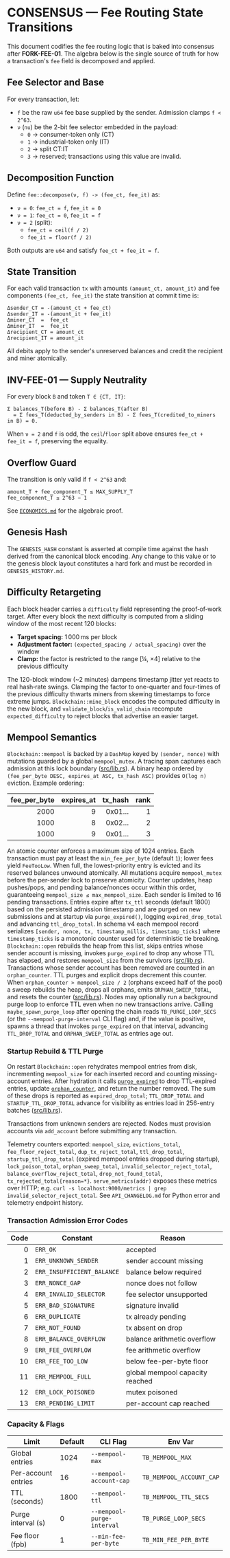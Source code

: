 # CONSENSUS — Fee Routing State Transitions

This document codifies the fee routing logic that is baked into consensus after **FORK-FEE-01**.  The algebra below is the single source of truth for how a transaction's `fee` field is decomposed and applied.

## Fee Selector and Base

For every transaction, let:

- `f` be the raw `u64` fee base supplied by the sender.  Admission clamps `f < 2^63`.
- `ν` (`nu`) be the 2-bit fee selector embedded in the payload:
  - `0` → consumer-token only (CT)
  - `1` → industrial-token only (IT)
  - `2` → split CT∶IT
  - `3` → reserved; transactions using this value are invalid.

## Decomposition Function

Define `fee::decompose(ν, f) -> (fee_ct, fee_it)` as:

- `ν = 0`: `fee_ct = f`, `fee_it = 0`
- `ν = 1`: `fee_ct = 0`, `fee_it = f`
- `ν = 2` (split):
  - `fee_ct = ceil(f / 2)`
  - `fee_it = floor(f / 2)`

Both outputs are `u64` and satisfy `fee_ct + fee_it = f`.

## State Transition

For each valid transaction `tx` with amounts `(amount_ct, amount_it)` and fee components `(fee_ct, fee_it)` the state transition at commit time is:

```
Δsender_CT = -(amount_ct + fee_ct)
Δsender_IT = -(amount_it + fee_it)
Δminer_CT  =  fee_ct
Δminer_IT  =  fee_it
Δrecipient_CT = amount_ct
Δrecipient_IT = amount_it
```

All debits apply to the sender's unreserved balances and credit the recipient and miner atomically.

## INV-FEE-01 — Supply Neutrality

For every block `B` and token `T ∈ {CT, IT}`:

```
Σ balances_T(before B) - Σ balances_T(after B)
  = Σ fees_T(deducted_by_senders in B) - Σ fees_T(credited_to_miners in B) = 0.
```

When `ν = 2` and `f` is odd, the `ceil`/`floor` split above ensures `fee_ct + fee_it = f`, preserving the equality.

## Overflow Guard

The transition is only valid if `f < 2^63` and:

```
amount_T + fee_component_T ≤ MAX_SUPPLY_T
fee_component_T ≤ 2^63 − 1
```

See [`ECONOMICS.md`](ECONOMICS.md#inv-fee-02) for the algebraic proof.

## Genesis Hash

The `GENESIS_HASH` constant is asserted at compile time against the hash derived from the canonical block encoding. Any change to this value or to the genesis block layout constitutes a hard fork and must be recorded in `GENESIS_HISTORY.md`.

## Difficulty Retargeting

Each block header carries a `difficulty` field representing the proof‑of‑work
target. After every block the next difficulty is computed from a sliding window
of the most recent 120 blocks:

- **Target spacing:** 1 000 ms per block
- **Adjustment factor:** `(expected_spacing / actual_spacing)` over the window
- **Clamp:** the factor is restricted to the range [¼, ×4] relative to the
  previous difficulty

The 120-block window (~2 minutes) dampens timestamp jitter yet reacts to real
hash‑rate swings. Clamping the factor to one-quarter and four-times of the
previous difficulty thwarts miners from skewing timestamps to force extreme
jumps. `Blockchain::mine_block` encodes the computed difficulty in the new
block, and `validate_block`/`is_valid_chain` recompute
`expected_difficulty` to reject blocks that advertise an easier target.

## Mempool Semantics

`Blockchain::mempool` is backed by a `DashMap` keyed by `(sender, nonce)` with
mutations guarded by a global `mempool_mutex`.
A tracing span captures each admission at this lock boundary
([src/lib.rs](src/lib.rs#L1067-L1082)).
A binary heap ordered by `(fee_per_byte DESC, expires_at ASC, tx_hash ASC)`
provides `O(log n)` eviction. Example ordering:

| fee_per_byte | expires_at | tx_hash | rank |
|-------------:|-----------:|--------:|-----:|
|        2000  |          9 | 0x01…   | 1    |
|        1000  |          8 | 0x02…   | 2    |
|        1000  |          9 | 0x01…   | 3    |

An atomic counter enforces a maximum size of 1024
entries. Each transaction must pay at least the `min_fee_per_byte` (default `1`);
lower fees yield `FeeTooLow`. When full, the lowest-priority entry is evicted
and its reserved balances unwound atomically. All mutations acquire
`mempool_mutex` before the per-sender lock to preserve atomicity. Counter
updates, heap pushes/pops, and pending balance/nonces occur within this order,
guaranteeing `mempool_size ≤ max_mempool_size`. Each sender is
limited to 16 pending transactions. Entries expire after `tx_ttl` seconds
(default 1800) based on the persisted admission timestamp and are purged on new
submissions and at startup via `purge_expired()`, logging `expired_drop_total`
and advancing `ttl_drop_total`. In schema v4 each mempool record serializes
`[sender, nonce, tx, timestamp_millis, timestamp_ticks]` where `timestamp_ticks`
is a monotonic counter used for deterministic tie breaking. `Blockchain::open`
rebuilds the heap from this list, skips entries whose sender account is missing,
invokes `purge_expired` to drop any whose TTL has elapsed, and restores
`mempool_size` from the survivors ([src/lib.rs](src/lib.rs#L855-L916)).
Transactions whose sender account has been removed are counted in an
`orphan_counter`. TTL purges and explicit drops decrement this counter. When
`orphan_counter > mempool_size / 2` (orphans exceed half of the pool) a sweep
rebuilds the heap, drops all orphans, emits `ORPHAN_SWEEP_TOTAL`, and resets the
counter ([src/lib.rs](src/lib.rs#L1638-L1663)).
Nodes may optionally run a background purge loop to enforce TTL even when
no new transactions arrive. Calling `maybe_spawn_purge_loop` after opening the
chain reads `TB_PURGE_LOOP_SECS` (or the `--mempool-purge-interval` CLI flag)
and, if the value is positive, spawns a thread that invokes `purge_expired`
on that interval, advancing `TTL_DROP_TOTAL` and `ORPHAN_SWEEP_TOTAL` as
entries age out.

### Startup Rebuild & TTL Purge

On restart `Blockchain::open` rehydrates mempool entries from disk, incrementing
`mempool_size` for each inserted record and counting missing-account entries.
After hydration it calls [`purge_expired`](src/lib.rs#L1597-L1666) to drop
TTL-expired entries, update [`orphan_counter`](src/lib.rs#L1638-L1663), and
return the number removed. The sum of these drops is reported as
`expired_drop_total`; `TTL_DROP_TOTAL` and `STARTUP_TTL_DROP_TOTAL` advance for visibility as entries load in 256-entry batches
([src/lib.rs](src/lib.rs#L918-L935)).

Transactions from unknown senders are rejected. Nodes must provision accounts via
`add_account` before submitting any transaction.

Telemetry counters exported: `mempool_size`, `evictions_total`,
`fee_floor_reject_total`, `dup_tx_reject_total`, `ttl_drop_total`,
`startup_ttl_drop_total` (expired mempool entries dropped during startup), `lock_poison_total`, `orphan_sweep_total`,
`invalid_selector_reject_total`, `balance_overflow_reject_total`,
`drop_not_found_total`, `tx_rejected_total{reason=*}`. `serve_metrics(addr)`
exposes these metrics over HTTP; e.g. `curl -s localhost:9000/metrics | grep
invalid_selector_reject_total`. See `API_CHANGELOG.md` for Python error and
telemetry endpoint history.

### Transaction Admission Error Codes

| Code | Constant                  | Reason                  |
|----:|---------------------------|-------------------------|
| 0   | `ERR_OK`                  | accepted                |
| 1   | `ERR_UNKNOWN_SENDER`      | sender account missing  |
| 2   | `ERR_INSUFFICIENT_BALANCE`| balance below required  |
| 3   | `ERR_NONCE_GAP`           | nonce does not follow   |
| 4   | `ERR_INVALID_SELECTOR`    | fee selector unsupported|
| 5   | `ERR_BAD_SIGNATURE`       | signature invalid       |
| 6   | `ERR_DUPLICATE`           | tx already pending      |
| 7   | `ERR_NOT_FOUND`           | tx absent on drop       |
| 8   | `ERR_BALANCE_OVERFLOW`    | balance arithmetic overflow |
| 9   | `ERR_FEE_OVERFLOW`        | fee arithmetic overflow |
| 10  | `ERR_FEE_TOO_LOW`         | below fee-per-byte floor|
| 11  | `ERR_MEMPOOL_FULL`        | global mempool capacity reached |
| 12  | `ERR_LOCK_POISONED`       | mutex poisoned          |
| 13  | `ERR_PENDING_LIMIT`       | per-account cap reached |

### Capacity & Flags

| Limit               | Default | CLI Flag                | Env Var                    |
|---------------------|---------|------------------------|----------------------------|
| Global entries      | 1024    | `--mempool-max`        | `TB_MEMPOOL_MAX`           |
| Per-account entries | 16      | `--mempool-account-cap`| `TB_MEMPOOL_ACCOUNT_CAP`   |
| TTL (seconds)       | 1800    | `--mempool-ttl`        | `TB_MEMPOOL_TTL_SECS`      |
| Purge interval (s)  | 0       | `--mempool-purge-interval` | `TB_PURGE_LOOP_SECS` |
| Fee floor (fpb)     | 1       | `--min-fee-per-byte`   | `TB_MIN_FEE_PER_BYTE`      |

